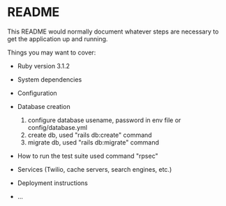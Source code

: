 # README

This README would normally document whatever steps are necessary to get the
application up and running.

Things you may want to cover:

* Ruby version 3.1.2

* System dependencies

* Configuration

* Database creation
  1. configure database usename, password in env file or config/database.yml
  2. create db, used "rails db:create" command
  3. migrate db, used "rails db:migrate" command
    
* How to run the test suite
  used command "rpsec"

* Services (Twilio, cache servers, search engines, etc.)

* Deployment instructions

* ...
